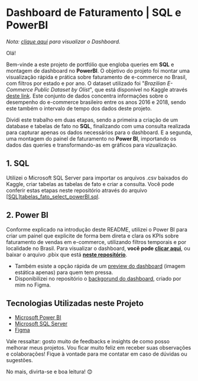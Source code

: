 # Dashboard de Faturamento | SQL e PowerBI 
*Nota: [clique aqui](https://app.powerbi.com/groups/me/reports/8cdb7394-879d-4d12-ae88-30047a91ad19/ReportSectionefaec0dcc3cc5f106285?ctid=0343411f-9443-415f-a0fb-1d1ab82ca677) para visualizar o Dashboard.*

Olá! 

Bem-vinde a este projeto de portfólio que engloba queries em **SQL** e montagem de dashboard no **PowerBI**. O objetivo do projeto foi montar uma visualização rápida e prática sobre faturamento de e-commerce no Brasil, com filtros por estado e por ano. O dataset utilizado foi "*Brazilian E-Commerce Public Dataset by Olist*", que está disponível no Kaggle através [deste link](https://www.kaggle.com/datasets/olistbr/brazilian-ecommerce). Este conjunto de dados concentra informações sobre o desempenho do e-commerce brasileiro entre os anos 2016 e 2018, sendo este também o intervalo de tempo dos dados deste projeto. 

Dividi este trabalho em duas etapas, sendo a primeira a criação de um database e tabelas de fato no **SQL**, finalizando com uma consulta realizada para capturar apenas os dados necessários para o dashboard. E a segunda, uma montagem do painel de faturamento no **Power BI**, importando os dados das queries e transformando-as em gráficos para vizualização.

## 1. SQL
Utilizei o Microsoft SQL Server para importar os arquivos .csv baixados do Kaggle, criar tabelas as tabelas de fato e criar a consulta. Você pode conferir estas etapas neste repositório através do arquivo [[SQL]tabelas_fato_select_powerBI.sql](https://github.com/pedrocostanunes/PowerBI-SQL_DashboardFaturamento/blob/main/%5BSQL%5Dtabelas_fato_select_powerBI.sql). 

## 2. Power BI
Conforme explicado na introdução deste README, utilizei o Power BI para criar um painel que explicite de forma bem direta e clara os KPIs sobre faturamento de vendas em e-commerce, utilizando filtros temporais e por localidade no Brasil. Para visualizar o dashboard, **você pode [clicar aqui](https://app.powerbi.com/groups/me/reports/8cdb7394-879d-4d12-ae88-30047a91ad19/ReportSectionefaec0dcc3cc5f106285?ctid=0343411f-9443-415f-a0fb-1d1ab82ca677)**, ou baixar o arquivo .pbix que está **[neste repositório]([http://](https://github.com/pedrocostanunes/PowerBI-SQL_DashboardFaturamento/blob/main/%5BPOWERBI%5Ddashboard_faturamento.pbix))**.

- Também esiste a opção rápida de um [preview do dashboard](https://github.com/pedrocostanunes/PowerBI-SQL_DashboardFaturamento/blob/main/preview_dashboard.png) (imagem estática apenas) para quem tem pressa.
- Disponibilizei no repositório o [backgorund do dashboard](https://github.com/pedrocostanunes/PowerBI-SQL_DashboardFaturamento/blob/main/bg_dashboard.png), criado por mim no Figma.

## Tecnologias Utilizadas neste Projeto

- [Microsoft Power BI](https://powerbi.microsoft.com/pt-br/)
- [Microsoft SQL Server](https://www.microsoft.com/pt-br/sql-server/sql-server-2019)
- [Figma](https://www.figma.com/)

Vale ressaltar: gosto muito de feedbacks e insights de como posso melhorar meus projetos. Vou ficar muito feliz em receber suas observações e colaborações! Fique à vontade para me contatar em caso de dúvidas ou sugestões.

No mais, divirta-se e boa leitura! 😊
